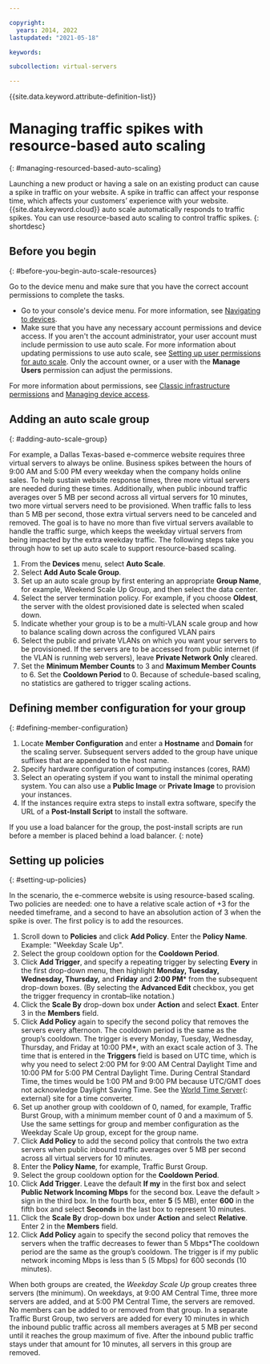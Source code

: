 ```yaml
---

copyright:
  years: 2014, 2022
lastupdated: "2021-05-18"

keywords:

subcollection: virtual-servers

---
```


{{site.data.keyword.attribute-definition-list}}

# Managing traffic spikes with resource-based auto scaling
{: #managing-resourced-based-auto-scaling}

Launching a new product or having a sale on an existing product can cause a spike in traffic on your website. A spike in traffic can affect your response time, which affects your customers’ experience with your website. {{site.data.keyword.cloud}} auto scale automatically responds to traffic spikes. You can use resource-based auto scaling to control traffic spikes.
{: shortdesc}

## Before you begin
{: #before-you-begin-auto-scale-resources}

Go to the device menu and make sure that you have the correct account permissions to complete the tasks.

* Go to your console's device menu. For more information, see [Navigating to devices](/docs/virtual-servers?topic=virtual-servers-navigating-devices).
* Make sure that you have any necessary account permissions and device access. If you aren't the account administrator, your user account must include permission to use auto scale. For more information about updating permissions to use auto scale, see [Setting up user permissions for auto scale](/docs/virtual-servers?topic=virtual-servers-user-permissions-required-to-use-auto-scale). Only the account owner, or a user with the **Manage Users** permission can adjust the permissions. 

For more information about permissions, see [Classic infrastructure permissions](/docs/account?topic=account-infrapermission) and [Managing device access](/docs/virtual-servers?topic=virtual-servers-managing-device-access).

## Adding an auto scale group
{: #adding-auto-scale-group}

For example, a Dallas Texas-based e-commerce website requires three virtual servers to always be online. Business spikes between the hours of 9:00 AM and 5:00 PM every weekday when the company holds online sales. To help sustain website response times, three more virtual servers are needed during these times. Additionally, when public inbound traffic averages over 5 MB per second across all virtual servers for 10 minutes, two more virtual servers need to be provisioned. When traffic falls to less than 5 MB per second, those extra virtual servers need to be canceled and removed. The goal is to have no more than five virtual servers available to handle the traffic surge, which keeps the weekday virtual servers from being impacted by the extra weekday traffic. The following steps take you through how to set up auto scale to support resource-based scaling.

1. From the **Devices** menu, select **Auto Scale**.
2. Select **Add Auto Scale Group**.
3. Set up an auto scale group by first entering an appropriate **Group Name**, for example, Weekend Scale Up Group, and then select the data center.
4. Select the server termination policy. For example, if you choose **Oldest**, the server with the oldest provisioned date is selected when scaled down.
5. Indicate whether your group is to be a multi-VLAN scale group and how to balance scaling down across the configured VLAN pairs
6. Select the public and private VLANs on which you want your servers to be provisioned. If the servers are to be accessed from public internet (if the VLAN is running web servers), leave **Private Network Only** cleared.
7. Set the **Minimum Member Counts** to 3 and **Maximum Member Counts** to 6. Set the **Cooldown Period** to 0. Because of schedule-based scaling, no statistics are gathered to trigger scaling actions.

## Defining member configuration for your group
{: #defining-member-configuration}

1. Locate **Member Configuration** and enter a **Hostname** and **Domain** for the scaling server. Subsequent servers added to the group have unique suffixes that are appended to the host name.
2. Specify hardware configuration of computing instances (cores, RAM)
3. Select an operating system if you want to install the minimal operating system. You can also use a **Public Image** or **Private Image** to provision your instances.
4. If the instances require extra steps to install extra software, specify the URL of a **Post-Install Script** to install the software. 

If you use a load balancer for the group, the post-install scripts are run before a member is placed behind a load balancer.
{: note}

## Setting up policies
{: #setting-up-policies}

In the scenario, the e-commerce website is using resource-based scaling. Two policies are needed: one to have a relative scale action of +3 for the needed timeframe, and a second to have an absolution action of 3 when the spike is over. The first policy is to add the resources.

1. Scroll down to **Policies** and click **Add Policy**. Enter the **Policy Name**. Example: "Weekday Scale Up".
2. Select the group cooldown option for the **Cooldown Period**.
3. Click **Add Trigger**, and specify a repeating trigger by selecting **Every** in the first drop-down menu, then highlight **Monday, Tuesday, Wednesday, Thursday,** and **Friday** and **2:00 PM**\* from the subsequent drop-down boxes. (By selecting the **Advanced Edit** checkbox, you get the trigger frequency in crontab–like notation.)
4. Click the **Scale By** drop-down box under **Action** and select **Exact**. Enter 3 in the **Members** field.
5. Click **Add Policy** again to specify the second policy that removes the servers every afternoon. The cooldown period is the same as the group’s cooldown. The trigger is every Monday, Tuesday, Wednesday, Thursday, and Friday at 10:00 PM\*, with an exact scale action of 3. The time that is entered in the **Triggers** field is based on UTC time, which is why you need to select 2:00 PM for 9:00 AM Central Daylight Time and 10:00 PM for 5:00 PM Central Daylight Time. During Central Standard Time, the times would be 1:00 PM and 9:00 PM because UTC/GMT does not acknowledge Daylight Saving Time. See the [World Time Server](http://www.worldtimeserver.com/current_time_in_UTC.aspx){: external} site for a time converter.
6. Set up another group with cooldown of 0, named, for example, Traffic Burst Group, with a minimum member count of 0 and a maximum of 5. Use the same settings for group and member configuration as the Weekday Scale Up group, except for the group name.
7. Click **Add Policy** to add the second policy that controls the two extra servers when public inbound traffic averages over 5 MB per second across all virtual servers for 10 minutes.
8. Enter the **Policy Name**, for example, Traffic Burst Group.
9. Select the group cooldown option for the **Cooldown Period**.
10. Click **Add Trigger**. Leave the default **If my** in the first box and select **Public Network Incoming Mbps** for the second box. Leave the default > sign in the third box. In the fourth box, enter **5** (5 MB), enter **600** in the fifth box and select **Seconds** in the last box to represent 10 minutes.
11. Click the **Scale By** drop-down box under **Action** and select **Relative**. Enter 2 in the **Members** field.
12. Click **Add Policy** again to specify the second policy that removes the servers when the traffic decreases to fewer than 5 Mbps\*The cooldown period are the same as the group’s cooldown. The trigger is if my public network incoming Mbps is less than 5 (5 Mbps) for 600 seconds (10 minutes).

When both groups are created, the _Weekday Scale Up_ group creates three servers (the minimum). On weekdays, at 9:00 AM Central Time, three more servers are added, and at 5:00 PM Central Time, the servers are removed. No members can be added to or removed from that group. In a separate Traffic Burst Group, two servers are added for every 10 minutes in which the inbound public traffic across all members averages at 5 MB per second until it reaches the group maximum of five. After the inbound public traffic stays under that amount for 10 minutes, all servers in this group are removed.

